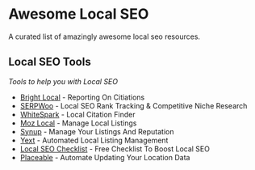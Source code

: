 # Awesome Local SEO
A curated list of amazingly awesome local seo resources.



Local SEO Tools
------
*Tools to help you with Local SEO*

* [Bright Local](https://www.brightlocal.com/ "BrightLocal") - Reporting On Citiations
* [SERPWoo](https://www.serpwoo.com/ "Local SEO Rank Tracking & Competitive Niche Research") - Local SEO Rank Tracking & Competitive Niche Research
* [WhiteSpark](https://whitespark.ca/ "WhiteSpark") - Local Citation Finder
* [Moz Local](https://moz.com/products/local "Moz") - Manage Local Listings
* [Synup](https://synup.com/ "Synup") - Manage Your Listings And Reputation
* [Yext](https://www.yext.com/ "Yext") - Automated Local Listing Management
* [Local SEO Checklist](https://localseochecklist.org/ "Local SEO Checklist") - Free Checklist To Boost Local SEO
* [Placeable](http://www.ignitetech.com/solutions/marketing-and-sales/placeable/ "Placeable") - Automate Updating Your Location Data
